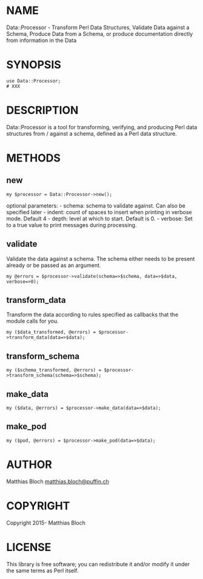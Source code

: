 # NAME

Data::Processor - Transform Perl Data Structures, Validate Data against a Schema, Produce Data from a Schema, or produce documentation directly from information in the Data

# SYNOPSIS

    use Data::Processor;
    # XXX

# DESCRIPTION

Data::Processor is a tool for transforming, verifying, and producing Perl data structures from / against a schema, defined as a Perl data structure.

# METHODS

## new

    my $processor = Data::Processor->new();

optional parameters:
\- schema: schema to validate against. Can also be specified later
\- indent: count of spaces to insert when printing in verbose mode. Default 4
\- depth: level at which to start. Default is 0.
\- verbose: Set to a true value to print messages during processing.

## validate
Validate the data against a schema. The schema either needs to be present
already or be passed as an argument.

    my @errors = $processor->validate(schema=>$schema, data=>$data, verbose=>0);

## transform\_data
Transform the data according to rules specified as callbacks that the
module calls for you.

    my ($data_transformed, @errors) = $processor->transform_data(data=>$data);

## transform\_schema

    my ($schema_transformed, @errors) = $processor->transform_schema(schema=>$schema);

## make\_data

    my ($data, @errors) = $processor->make_data(data=>$data);

## make\_pod

    my ($pod, @errors) = $processor->make_pod(data=>$data);

# AUTHOR

Matthias Bloch <matthias.bloch@puffin.ch>

# COPYRIGHT

Copyright 2015- Matthias Bloch

# LICENSE

This library is free software; you can redistribute it and/or modify
it under the same terms as Perl itself.
